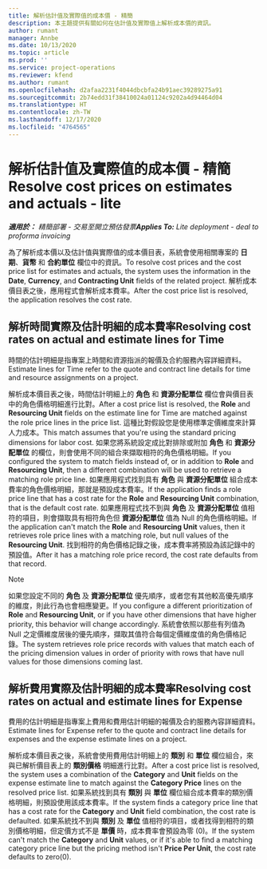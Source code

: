 ```yaml
---
title: 解析估計值及實際值的成本價 - 精簡
description: 本主題提供有關如何在估計值及實際值上解析成本價的資訊。
author: rumant
manager: Annbe
ms.date: 10/13/2020
ms.topic: article
ms.prod: ''
ms.service: project-operations
ms.reviewer: kfend
ms.author: rumant
ms.openlocfilehash: d2afaa2231f4044dbcbfa24b91aec39289275a91
ms.sourcegitcommit: 2b74edd31f38410024a01124c9202a4d94464d04
ms.translationtype: HT
ms.contentlocale: zh-TW
ms.lasthandoff: 12/17/2020
ms.locfileid: "4764565"
---
```

# <a name="resolve-cost-prices-on-estimates-and-actuals---lite"></a><span data-ttu-id="690d8-103">解析估計值及實際值的成本價 - 精簡</span><span class="sxs-lookup"><span data-stu-id="690d8-103">Resolve cost prices on estimates and actuals - lite</span></span>

<span data-ttu-id="690d8-104">_**適用於：** 精簡部署 - 交易至開立預估發票_</span><span class="sxs-lookup"><span data-stu-id="690d8-104">_**Applies To:** Lite deployment - deal to proforma invoicing_</span></span>

<span data-ttu-id="690d8-105">為了解析成本價以及估計值與實際值的成本價目表，系統會使用相關專案的 **日期**、**貨幣** 和 **合約單位** 欄位中的資訊。</span><span class="sxs-lookup"><span data-stu-id="690d8-105">To resolve cost prices and the cost price list for estimates and actuals, the system uses the information in the **Date**, **Currency**, and **Contracting Unit** fields of the related project.</span></span> <span data-ttu-id="690d8-106">解析成本價目表之後，應用程式會解析成本費率。</span><span class="sxs-lookup"><span data-stu-id="690d8-106">After the cost price list is resolved, the application resolves the cost rate.</span></span>

## <a name="resolving-cost-rates-on-actual-and-estimate-lines-for-time"></a><span data-ttu-id="690d8-107">解析時間實際及估計明細的成本費率</span><span class="sxs-lookup"><span data-stu-id="690d8-107">Resolving cost rates on actual and estimate lines for Time</span></span>

<span data-ttu-id="690d8-108">時間的估計明細是指專案上時間和資源指派的報價及合約服務內容詳細資料。</span><span class="sxs-lookup"><span data-stu-id="690d8-108">Estimate lines for Time refer to the quote and contract line details for time and resource assignments on a project.</span></span>

<span data-ttu-id="690d8-109">解析成本價目表之後，時間估計明細上的 **角色** 和 **資源分配單位** 欄位會與價目表中的角色價格明細進行比對。</span><span class="sxs-lookup"><span data-stu-id="690d8-109">After a cost price list is resolved, the **Role** and **Resourcing Unit** fields on the estimate line for Time are matched against the role price lines in the price list.</span></span> <span data-ttu-id="690d8-110">這種比對假設您是使用標準定價維度來計算人力成本。</span><span class="sxs-lookup"><span data-stu-id="690d8-110">This match assumes that you're using the standard pricing dimensions for labor cost.</span></span> <span data-ttu-id="690d8-111">如果您將系統設定成比對排除或附加 **角色** 和 **資源分配單位** 的欄位，則會使用不同的組合來擷取相符的角色價格明細。</span><span class="sxs-lookup"><span data-stu-id="690d8-111">If you configured the system to match fields instead of, or in addition to **Role** and **Resourcing Unit**, then a different combination will be used to retrieve a matching role price line.</span></span> <span data-ttu-id="690d8-112">如果應用程式找到具有 **角色** 與 **資源分配單位** 組合成本費率的角色價格明細，那就是預設成本費率。</span><span class="sxs-lookup"><span data-stu-id="690d8-112">If the application finds a role price line that has a cost rate for the **Role** and **Resourcing Unit** combination, that is the default cost rate.</span></span> <span data-ttu-id="690d8-113">如果應用程式找不到與 **角色** 及 **資源分配單位** 值相符的項目，則會擷取具有相符角色但 **資源分配單位** 值為 Null 的角色價格明細。</span><span class="sxs-lookup"><span data-stu-id="690d8-113">If the application can't match the **Role** and **Resourcing Unit** values, then it retrieves role price lines with a matching role, but null values of the **Resourcing Unit**.</span></span> <span data-ttu-id="690d8-114">找到相符的角色價格記錄之後，成本費率將預設為該記錄中的預設值。</span><span class="sxs-lookup"><span data-stu-id="690d8-114">After it has a matching role price record, the cost rate defaults from that record.</span></span> 

> [!NOTE]
> <span data-ttu-id="690d8-115">如果您設定不同的 **角色** 及 **資源分配單位** 優先順序，或者您有其他較高優先順序的維度，則此行為也會相應變更。</span><span class="sxs-lookup"><span data-stu-id="690d8-115">If you configure a different prioritization of **Role** and **Resourcing Unit**, or if you have other dimensions that have higher priority, this behavior will change accordingly.</span></span> <span data-ttu-id="690d8-116">系統會依照以那些有列值為 Null 之定價維度居後的優先順序，擷取其值符合每個定價維度值的角色價格記錄。</span><span class="sxs-lookup"><span data-stu-id="690d8-116">The system retrieves role price records with values that match each of the pricing dimension values in order of priority with rows that have null values for those dimensions coming last.</span></span>

## <a name="resolving-cost-rates-on-actual-and-estimate-lines-for-expense"></a><span data-ttu-id="690d8-117">解析費用實際及估計明細的成本費率</span><span class="sxs-lookup"><span data-stu-id="690d8-117">Resolving cost rates on actual and estimate lines for Expense</span></span>

<span data-ttu-id="690d8-118">費用的估計明細是指專案上費用和費用估計明細的報價及合約服務內容詳細資料。</span><span class="sxs-lookup"><span data-stu-id="690d8-118">Estimate lines for Expense refer to the quote and contract line details for expenses and the expense estimate lines on a project.</span></span>

<span data-ttu-id="690d8-119">解析成本價目表之後，系統會使用費用估計明細上的 **類別** 和 **單位** 欄位組合，來與已解析價目表上的 **類別價格** 明細進行比對。</span><span class="sxs-lookup"><span data-stu-id="690d8-119">After a cost price list is resolved, the system uses a combination of the **Category** and **Unit** fields on the expense estimate line to match against the **Category Price** lines on the resolved price list.</span></span> <span data-ttu-id="690d8-120">如果系統找到具有 **類別** 與 **單位** 欄位組合成本費率的類別價格明細，則預設使用該成本費率。</span><span class="sxs-lookup"><span data-stu-id="690d8-120">If the system finds a category price line that has a cost rate for the **Category** and **Unit** field combination, the cost rate is defaulted.</span></span> <span data-ttu-id="690d8-121">如果系統找不到與 **類別** 及 **單位** 值相符的項目，或者找得到相符的類別價格明細，但定價方式不是 **單價** 時，成本費率會預設為零 (0)。</span><span class="sxs-lookup"><span data-stu-id="690d8-121">If the system can't match the **Category** and **Unit** values, or if it's able to find a matching category price line but the pricing method isn't **Price Per Unit**, the cost rate defaults to zero(0).</span></span>
